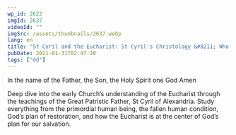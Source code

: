 ```yaml
---
wp_id: 2622
imgId: 2637
videoId: ""
imgSrc: /assets/thumbnails/2637.webp
lang: en
title: "St Cyril and the Eucharist: St Cyril's Christology &#8211; Who is Jesus Christ? by Fr. Anthony Mourad"
pubDate: 2021-01-31T02:47:20
tags: ["dd"]
---
```


<p>In the name of the Father, the Son, the Holy Spirit one God Amen</p>
<p>Deep dive into the early Church’s understanding of the Eucharist through the teachings of the Great Patristic Father, St Cyril of Alexandria. Study everything from the primordial human being, the fallen human condition, God’s plan of restoration, and how the Eucharist is at the center of God’s plan for our salvation.</p>
